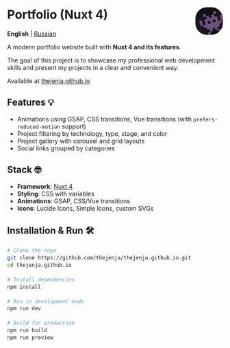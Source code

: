 # Portfolio (Nuxt 4) <img src="public/favicon-dark.svg" width="64" height="64" valign="middle" align="right"/>

**English** | [Russian](/README.ru.md)

A modern portfolio website built with **Nuxt 4 and its features**.

The goal of this project is to showcase my professional web development skills and present my projects in a clear and convenient way.

Available at [thejenja.github.io](https://thejenja.github.io)

## Features 💡

- Animations using GSAP, CSS transitions, Vue transitions (with `prefers-reduced-motion` support)
- Project filtering by technology, type, stage, and color
- Project gallery with carousel and grid layouts
- Social links grouped by categories

## Stack 🤓

- **Framework**: [Nuxt 4](https://nuxt.com)
- **Styling**: CSS with variables
- **Animations**: GSAP, CSS/Vue transitions
- **Icons**: Lucide Icons, Simple Icons, custom SVGs

## Installation & Run 🛠

```bash
# Clone the repo
git clone https://github.com/thejenja/thejenja.github.io.git
cd thejenja.github.io

# Install dependencies
npm install

# Run in development mode
npm run dev

# Build for production
npm run build
npm run preview
```
